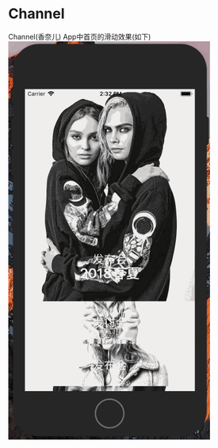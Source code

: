 # Channel
Channel(香奈儿) App中首页的滑动效果(如下)
![ScreenShot](https://github.com/fandongtongxue/Channel/blob/master/ScreenShot.gif)
